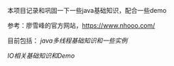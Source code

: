 本项目记录和巩固一下一些java基础知识，配合一些demo

参考：廖雪峰的官方网站，https://www.nhooo.com/

目前包括：
*java多线程基础知识和一些实例*

*IO相关基础知识和Demo*
